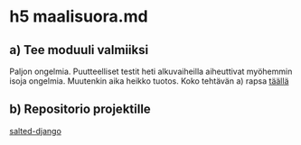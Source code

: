 # h5 maalisuora.md

## a) Tee moduuli valmiiksi
Paljon ongelmia. Puutteelliset testit heti alkuvaiheilla aiheuttivat myöhemmin isoja ongelmia. Muutenkin aika heikko tuotos. Koko tehtävän a) rapsa [täällä](https://github.com/kreatiini/salted-django/blob/main/creating.md)

## b) Repositorio projektille
[salted-django](https://github.com/kreatiini/salted-django)
